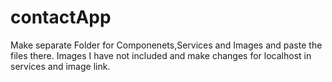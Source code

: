 # contactApp
Make separate Folder for Componenets,Services and Images and paste the files there.
Images I have not included and make changes for localhost in services and image link.

